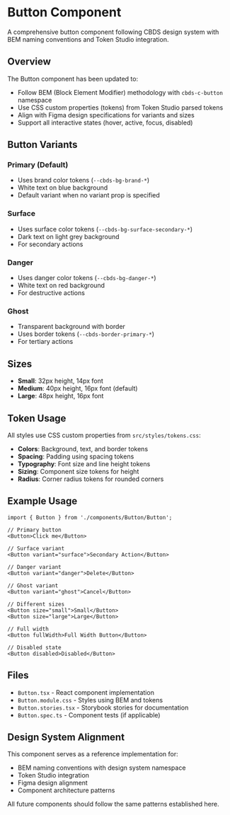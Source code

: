 # Button Component

A comprehensive button component following CBDS design system with BEM naming conventions and Token Studio integration.

## Overview

The Button component has been updated to:
- Follow BEM (Block Element Modifier) methodology with `cbds-c-button` namespace
- Use CSS custom properties (tokens) from Token Studio parsed tokens
- Align with Figma design specifications for variants and sizes
- Support all interactive states (hover, active, focus, disabled)

## Button Variants

### Primary (Default)
- Uses brand color tokens (`--cbds-bg-brand-*`)
- White text on blue background
- Default variant when no variant prop is specified

### Surface
- Uses surface color tokens (`--cbds-bg-surface-secondary-*`)
- Dark text on light grey background
- For secondary actions

### Danger
- Uses danger color tokens (`--cbds-bg-danger-*`)
- White text on red background
- For destructive actions

### Ghost
- Transparent background with border
- Uses border tokens (`--cbds-border-primary-*`)
- For tertiary actions

## Sizes

- **Small**: 32px height, 14px font
- **Medium**: 40px height, 16px font (default)
- **Large**: 48px height, 16px font

## Token Usage

All styles use CSS custom properties from `src/styles/tokens.css`:

- **Colors**: Background, text, and border tokens
- **Spacing**: Padding using spacing tokens
- **Typography**: Font size and line height tokens
- **Sizing**: Component size tokens for height
- **Radius**: Corner radius tokens for rounded corners

## Example Usage

```tsx
import { Button } from './components/Button/Button';

// Primary button
<Button>Click me</Button>

// Surface variant
<Button variant="surface">Secondary Action</Button>

// Danger variant
<Button variant="danger">Delete</Button>

// Ghost variant
<Button variant="ghost">Cancel</Button>

// Different sizes
<Button size="small">Small</Button>
<Button size="large">Large</Button>

// Full width
<Button fullWidth>Full Width Button</Button>

// Disabled state
<Button disabled>Disabled</Button>
```

## Files

- `Button.tsx` - React component implementation
- `Button.module.css` - Styles using BEM and tokens
- `Button.stories.tsx` - Storybook stories for documentation
- `Button.spec.ts` - Component tests (if applicable)

## Design System Alignment

This component serves as a reference implementation for:
- BEM naming conventions with design system namespace
- Token Studio integration
- Figma design alignment
- Component architecture patterns

All future components should follow the same patterns established here.